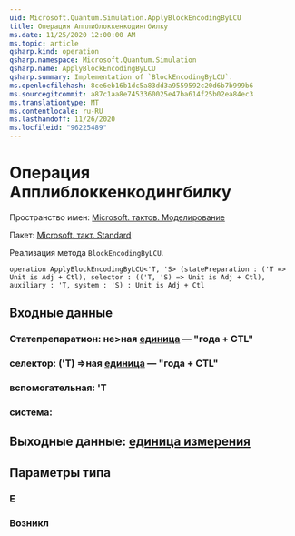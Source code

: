 ```yaml
---
uid: Microsoft.Quantum.Simulation.ApplyBlockEncodingByLCU
title: Операция Апплиблоккенкодингбилку
ms.date: 11/25/2020 12:00:00 AM
ms.topic: article
qsharp.kind: operation
qsharp.namespace: Microsoft.Quantum.Simulation
qsharp.name: ApplyBlockEncodingByLCU
qsharp.summary: Implementation of `BlockEncodingByLCU`.
ms.openlocfilehash: 8ce6eb16b1dc5a83dd3a9559592c20d6b7b999b6
ms.sourcegitcommit: a87c1aa8e7453360025e47ba614f25b02ea84ec3
ms.translationtype: MT
ms.contentlocale: ru-RU
ms.lasthandoff: 11/26/2020
ms.locfileid: "96225489"
---
```

# <a name="applyblockencodingbylcu-operation"></a>Операция Апплиблоккенкодингбилку

Пространство имен: [Microsoft. тактов. Моделирование](xref:Microsoft.Quantum.Simulation)

Пакет: [Microsoft. такт. Standard](https://nuget.org/packages/Microsoft.Quantum.Standard)


Реализация метода `BlockEncodingByLCU`.

```qsharp
operation ApplyBlockEncodingByLCU<'T, 'S> (statePreparation : ('T => Unit is Adj + Ctl), selector : (('T, 'S) => Unit is Adj + Ctl), auxiliary : 'T, system : 'S) : Unit is Adj + Ctl
```


## <a name="input"></a>Входные данные

### <a name="statepreparation--t--unit--is-adj--ctl"></a>Статепрепаратион: не>ная [единица](xref:microsoft.quantum.lang-ref.unit)  — "года + CTL"




### <a name="selector--ts--unit--is-adj--ctl"></a>селектор: ('T) =>ная [единица](xref:microsoft.quantum.lang-ref.unit)  — "года + CTL"




### <a name="auxiliary--t"></a>вспомогательная: 'T




### <a name="system--s"></a>система:





## <a name="output--unit"></a>Выходные данные: [единица измерения](xref:microsoft.quantum.lang-ref.unit)



## <a name="type-parameters"></a>Параметры типа

### <a name="t"></a>Е


### <a name="s"></a>Возникл

